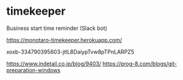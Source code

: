 # timekeeper
Business start time reminder (Slack bot)

https://monotaro-timekeeper.herokuapp.com/

xoxb-334790395603-jtlL8DaiypTvw8pTPnLARPZ5

https://www.indetail.co.jp/blog/9403/
https://prog-8.com/blogs/git-preparation-windows
